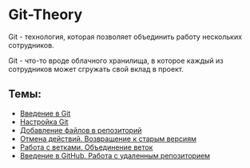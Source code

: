 # Git-Theory

Git - технология, которая позволяет объединить работу нескольких сотрудников.

Git - что-то вроде облачного хранилища, в которое каждый из сотрудников может сгружать свой вклад в проект.

## Темы:
* [Введение в Git](https://github.com/Barsuchek/Git-Theory/blob/main/Info/ВведениеGit.md)
* [Настройка Git](https://github.com/Barsuchek/Git-Theory/blob/main/Info/НастройкаGit.md)
* [Добавление файлов в репозиторий](https://github.com/Barsuchek/Git-Theory/blob/main/Info/ДобавлениеФайлов.md)
* [Отмена действий. Возвращение к старым версиям](https://github.com/Barsuchek/Git-Theory/blob/main/Info/ОтменаДействий.md)
* [Работа с ветками. Объединение веток](https://github.com/Barsuchek/Git-Theory/blob/main/Info/Ветки.md)
* [Введение в GitHub. Работа с удаленным репозиторием](https://github.com/Barsuchek/Git-Theory/blob/main/Info/ВведениеGitHub.md)